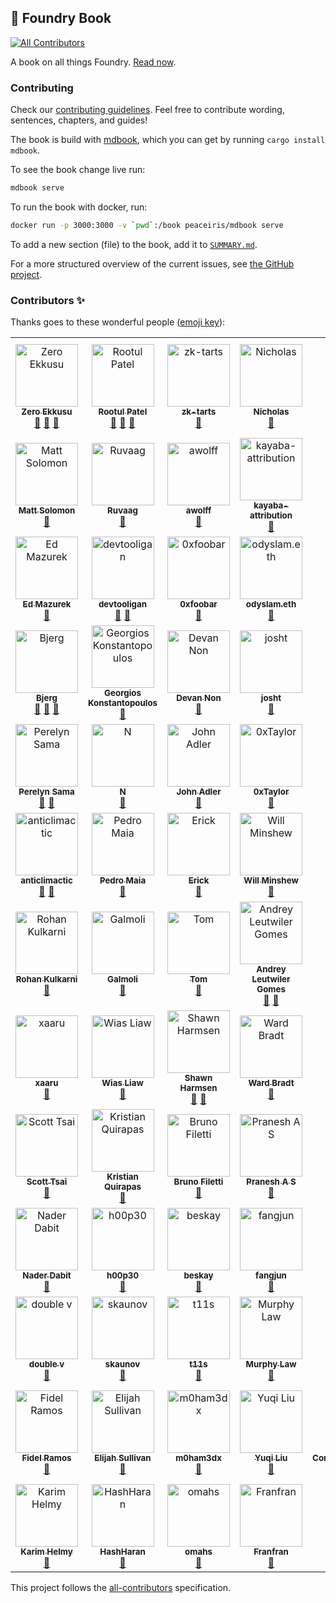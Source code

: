 ## 📖 Foundry Book
<!-- ALL-CONTRIBUTORS-BADGE:START - Do not remove or modify this section -->
[![All Contributors](https://img.shields.io/badge/all_contributors-91-orange.svg?style=flat-square)](#contributors-)
<!-- ALL-CONTRIBUTORS-BADGE:END -->

A book on all things Foundry. [Read now](https://book.getfoundry.sh).

### Contributing

Check our [contributing guidelines](./CONTRIBUTING.md). Feel free to contribute wording, sentences, chapters, and guides!

The book is build with [mdbook](https://github.com/rust-lang/mdBook), which you can get by running `cargo install mdbook`.

To see the book change live run:

```sh
mdbook serve
```

To run the book with docker, run:

```sh
docker run -p 3000:3000 -v `pwd`:/book peaceiris/mdbook serve
```

To add a new section (file) to the book, add it to [`SUMMARY.md`](src/SUMMARY.md).

For a more structured overview of the current issues, see [the GitHub project](https://github.com/orgs/foundry-rs/projects/1).

### Contributors ✨

Thanks goes to these wonderful people ([emoji key](https://allcontributors.org/docs/en/emoji-key)):

<!-- ALL-CONTRIBUTORS-LIST:START - Do not remove or modify this section -->
<!-- prettier-ignore-start -->
<!-- markdownlint-disable -->
<table>
  <tbody>
    <tr>
      <td align="center"><a href="https://github.com/ZeroEkkusu"><img src="https://avatars.githubusercontent.com/u/94782988?v=4?s=100" width="100px;" alt="Zero Ekkusu"/><br /><sub><b>Zero Ekkusu</b></sub></a><br /><a href="https://github.com/foundry-rs/book/commits?author=ZeroEkkusu" title="Documentation">📖</a> <a href="https://github.com/foundry-rs/book/pulls?q=is%3Apr+reviewed-by%3AZeroEkkusu" title="Reviewed Pull Requests">👀</a> <a href="#maintenance-ZeroEkkusu" title="Maintenance">🚧</a></td>
      <td align="center"><a href="https://rootulp.xyz"><img src="https://avatars.githubusercontent.com/u/3699047?v=4?s=100" width="100px;" alt="Rootul Patel"/><br /><sub><b>Rootul Patel</b></sub></a><br /><a href="https://github.com/foundry-rs/book/commits?author=rootulp" title="Documentation">📖</a> <a href="#maintenance-rootulp" title="Maintenance">🚧</a> <a href="https://github.com/foundry-rs/book/pulls?q=is%3Apr+reviewed-by%3Arootulp" title="Reviewed Pull Requests">👀</a></td>
      <td align="center"><a href="https://github.com/zk-tarts"><img src="https://avatars.githubusercontent.com/u/78189066?v=4?s=100" width="100px;" alt="zk-tarts"/><br /><sub><b>zk-tarts</b></sub></a><br /><a href="https://github.com/foundry-rs/book/commits?author=zk-tarts" title="Documentation">📖</a></td>
      <td align="center"><a href="https://github.com/nnnnicholas"><img src="https://avatars.githubusercontent.com/u/1418561?v=4?s=100" width="100px;" alt="Nicholas"/><br /><sub><b>Nicholas</b></sub></a><br /><a href="https://github.com/foundry-rs/book/commits?author=nnnnicholas" title="Documentation">📖</a></td>
      <td align="center"><a href="https://github.com/metehan"><img src="https://avatars.githubusercontent.com/u/747125?v=4?s=100" width="100px;" alt="metehan"/><br /><sub><b>metehan</b></sub></a><br /><a href="https://github.com/foundry-rs/book/commits?author=metehan" title="Documentation">📖</a></td>
      <td align="center"><a href="https://github.com/hjubb"><img src="https://avatars.githubusercontent.com/u/9816161?v=4?s=100" width="100px;" alt="Harris"/><br /><sub><b>Harris</b></sub></a><br /><a href="#maintenance-hjubb" title="Maintenance">🚧</a></td>
      <td align="center"><a href="https://github.com/codingnirvana"><img src="https://avatars.githubusercontent.com/u/1348422?v=4?s=100" width="100px;" alt="Rajesh Muppalla"/><br /><sub><b>Rajesh Muppalla</b></sub></a><br /><a href="#maintenance-codingnirvana" title="Maintenance">🚧</a></td>
    </tr>
    <tr>
      <td align="center"><a href="https://mattsolomon.dev"><img src="https://avatars.githubusercontent.com/u/17163988?v=4?s=100" width="100px;" alt="Matt Solomon"/><br /><sub><b>Matt Solomon</b></sub></a><br /><a href="https://github.com/foundry-rs/book/commits?author=mds1" title="Documentation">📖</a></td>
      <td align="center"><a href="https://github.com/ruvaag"><img src="https://avatars.githubusercontent.com/u/81832128?v=4?s=100" width="100px;" alt="Ruvaag"/><br /><sub><b>Ruvaag</b></sub></a><br /><a href="#maintenance-ruvaag" title="Maintenance">🚧</a></td>
      <td align="center"><a href="http://linkedin.com/in/alexandre-wolff/"><img src="https://avatars.githubusercontent.com/u/55669233?v=4?s=100" width="100px;" alt="awolff"/><br /><sub><b>awolff</b></sub></a><br /><a href="#maintenance-alexandrewolff" title="Maintenance">🚧</a></td>
      <td align="center"><a href="https://www.kayaba-attribution.dev/"><img src="https://avatars.githubusercontent.com/u/63566185?v=4?s=100" width="100px;" alt="kayaba-attribution"/><br /><sub><b>kayaba-attribution</b></sub></a><br /><a href="https://github.com/foundry-rs/book/commits?author=Kayaba-Attribution" title="Documentation">📖</a></td>
      <td align="center"><a href="https://github.com/ncitron"><img src="https://avatars.githubusercontent.com/u/16858330?v=4?s=100" width="100px;" alt="Noah Citron"/><br /><sub><b>Noah Citron</b></sub></a><br /><a href="https://github.com/foundry-rs/book/pulls?q=is%3Apr+reviewed-by%3Ancitron" title="Reviewed Pull Requests">👀</a></td>
      <td align="center"><a href="https://github.com/Sabnock01"><img src="https://avatars.githubusercontent.com/u/24715302?v=4?s=100" width="100px;" alt="Sabnock"/><br /><sub><b>Sabnock</b></sub></a><br /><a href="https://github.com/foundry-rs/book/commits?author=Sabnock01" title="Documentation">📖</a></td>
      <td align="center"><a href="https://bandism.net/"><img src="https://avatars.githubusercontent.com/u/22633385?v=4?s=100" width="100px;" alt="Ikko Ashimine"/><br /><sub><b>Ikko Ashimine</b></sub></a><br /><a href="#maintenance-eltociear" title="Maintenance">🚧</a></td>
    </tr>
    <tr>
      <td align="center"><a href="https://github.com/wildmolasses"><img src="https://avatars.githubusercontent.com/u/5423313?v=4?s=100" width="100px;" alt="Ed Mazurek"/><br /><sub><b>Ed Mazurek</b></sub></a><br /><a href="#maintenance-wildmolasses" title="Maintenance">🚧</a></td>
      <td align="center"><a href="https://github.com/devtooligan"><img src="https://avatars.githubusercontent.com/u/71567643?v=4?s=100" width="100px;" alt="devtooligan"/><br /><sub><b>devtooligan</b></sub></a><br /><a href="#maintenance-devtooligan" title="Maintenance">🚧</a> <a href="https://github.com/foundry-rs/book/commits?author=devtooligan" title="Documentation">📖</a></td>
      <td align="center"><a href="https://github.com/0xfoobar"><img src="https://avatars.githubusercontent.com/u/83792390?v=4?s=100" width="100px;" alt="0xfoobar"/><br /><sub><b>0xfoobar</b></sub></a><br /><a href="https://github.com/foundry-rs/book/commits?author=0xfoobar" title="Documentation">📖</a></td>
      <td align="center"><a href="https://odyslam.com"><img src="https://avatars.githubusercontent.com/u/13405632?v=4?s=100" width="100px;" alt="odyslam.eth"/><br /><sub><b>odyslam.eth</b></sub></a><br /><a href="#maintenance-odyslam" title="Maintenance">🚧</a></td>
      <td align="center"><a href="http://git.live"><img src="https://avatars.githubusercontent.com/u/43670554?v=4?s=100" width="100px;" alt="FredCoen"/><br /><sub><b>FredCoen</b></sub></a><br /><a href="#tutorial-FredCoen" title="Tutorials">✅</a></td>
      <td align="center"><a href="https://github.com/bblanc42"><img src="https://avatars.githubusercontent.com/u/100454995?v=4?s=100" width="100px;" alt="bblanc42"/><br /><sub><b>bblanc42</b></sub></a><br /><a href="https://github.com/foundry-rs/book/commits?author=bblanc42" title="Documentation">📖</a></td>
      <td align="center"><a href="https://github.com/0xMySt1c"><img src="https://avatars.githubusercontent.com/u/101825630?v=4?s=100" width="100px;" alt="0xMySt1c"/><br /><sub><b>0xMySt1c</b></sub></a><br /><a href="#maintenance-0xMySt1c" title="Maintenance">🚧</a></td>
    </tr>
    <tr>
      <td align="center"><a href="https://github.com/onbjerg"><img src="https://avatars.githubusercontent.com/u/8862627?v=4?s=100" width="100px;" alt="Bjerg"/><br /><sub><b>Bjerg</b></sub></a><br /><a href="#maintenance-onbjerg" title="Maintenance">🚧</a> <a href="https://github.com/foundry-rs/book/commits?author=onbjerg" title="Documentation">📖</a> <a href="https://github.com/foundry-rs/book/pulls?q=is%3Apr+reviewed-by%3Aonbjerg" title="Reviewed Pull Requests">👀</a></td>
      <td align="center"><a href="https://gakonst.com"><img src="https://avatars.githubusercontent.com/u/17802178?v=4?s=100" width="100px;" alt="Georgios Konstantopoulos"/><br /><sub><b>Georgios Konstantopoulos</b></sub></a><br /><a href="https://github.com/foundry-rs/book/pulls?q=is%3Apr+reviewed-by%3Agakonst" title="Reviewed Pull Requests">👀</a></td>
      <td align="center"><a href="https://github.com/devanonon"><img src="https://avatars.githubusercontent.com/u/89424366?v=4?s=100" width="100px;" alt="Devan Non"/><br /><sub><b>Devan Non</b></sub></a><br /><a href="https://github.com/foundry-rs/book/commits?author=devanonon" title="Documentation">📖</a></td>
      <td align="center"><a href="https://github.com/jtardioli"><img src="https://avatars.githubusercontent.com/u/85530348?v=4?s=100" width="100px;" alt="josht"/><br /><sub><b>josht</b></sub></a><br /><a href="#maintenance-jtardioli" title="Maintenance">🚧</a></td>
      <td align="center"><a href="http://dmf.xyz"><img src="https://avatars.githubusercontent.com/u/100147743?v=4?s=100" width="100px;" alt="dmfxyz"/><br /><sub><b>dmfxyz</b></sub></a><br /><a href="#maintenance-dmfxyz" title="Maintenance">🚧</a> <a href="https://github.com/foundry-rs/book/pulls?q=is%3Apr+reviewed-by%3Admfxyz" title="Reviewed Pull Requests">👀</a> <a href="https://github.com/foundry-rs/book/commits?author=dmfxyz" title="Documentation">📖</a></td>
      <td align="center"><a href="https://github.com/DrakeEvans"><img src="https://avatars.githubusercontent.com/u/31104161?v=4?s=100" width="100px;" alt="Drake Evans"/><br /><sub><b>Drake Evans</b></sub></a><br /><a href="#maintenance-DrakeEvans" title="Maintenance">🚧</a></td>
      <td align="center"><a href="https://paulrberg.com"><img src="https://avatars.githubusercontent.com/u/8782666?v=4?s=100" width="100px;" alt="Paul Razvan Berg"/><br /><sub><b>Paul Razvan Berg</b></sub></a><br /><a href="#maintenance-paulrberg" title="Maintenance">🚧</a></td>
    </tr>
    <tr>
      <td align="center"><a href="https://github.com/Perelyn-sama"><img src="https://avatars.githubusercontent.com/u/64838956?v=4?s=100" width="100px;" alt="Perelyn Sama"/><br /><sub><b>Perelyn Sama</b></sub></a><br /><a href="#maintenance-Perelyn-sama" title="Maintenance">🚧</a> <a href="https://github.com/foundry-rs/book/commits?author=Perelyn-sama" title="Documentation">📖</a></td>
      <td align="center"><a href="https://github.com/nuhhtyy"><img src="https://avatars.githubusercontent.com/u/15225385?v=4?s=100" width="100px;" alt="N"/><br /><sub><b>N</b></sub></a><br /><a href="https://github.com/foundry-rs/book/commits?author=nuhhtyy" title="Documentation">📖</a></td>
      <td align="center"><a href="https://github.com/adlerjohn"><img src="https://avatars.githubusercontent.com/u/3290375?v=4?s=100" width="100px;" alt="John Adler"/><br /><sub><b>John Adler</b></sub></a><br /><a href="#maintenance-adlerjohn" title="Maintenance">🚧</a></td>
      <td align="center"><a href="https://github.com/x676f64"><img src="https://avatars.githubusercontent.com/u/53136615?v=4?s=100" width="100px;" alt="0xTaylor"/><br /><sub><b>0xTaylor</b></sub></a><br /><a href="#maintenance-x676f64" title="Maintenance">🚧</a></td>
      <td align="center"><a href="https://github.com/0xCookedRice"><img src="https://avatars.githubusercontent.com/u/86559662?v=4?s=100" width="100px;" alt="0xCookedRice"/><br /><sub><b>0xCookedRice</b></sub></a><br /><a href="#maintenance-0xCookedRice" title="Maintenance">🚧</a></td>
      <td align="center"><a href="https://github.com/djh58"><img src="https://avatars.githubusercontent.com/u/77956106?v=4?s=100" width="100px;" alt="Dan Hepworth"/><br /><sub><b>Dan Hepworth</b></sub></a><br /><a href="#maintenance-djh58" title="Maintenance">🚧</a></td>
      <td align="center"><a href="https://tobiasbk.github.io"><img src="https://avatars.githubusercontent.com/u/61471326?v=4?s=100" width="100px;" alt="tobias"/><br /><sub><b>tobias</b></sub></a><br /><a href="#maintenance-TobiasBK" title="Maintenance">🚧</a></td>
    </tr>
    <tr>
      <td align="center"><a href="https://github.com/anticlimactic"><img src="https://avatars.githubusercontent.com/u/9568756?v=4?s=100" width="100px;" alt="anticlimactic"/><br /><sub><b>anticlimactic</b></sub></a><br /><a href="#maintenance-anticlimactic" title="Maintenance">🚧</a> <a href="https://github.com/foundry-rs/book/commits?author=anticlimactic" title="Documentation">📖</a></td>
      <td align="center"><a href="http://pedrommaiaa.github.io"><img src="https://avatars.githubusercontent.com/u/100535780?v=4?s=100" width="100px;" alt="Pedro Maia"/><br /><sub><b>Pedro Maia</b></sub></a><br /><a href="https://github.com/foundry-rs/book/commits?author=pedrommaiaa" title="Documentation">📖</a></td>
      <td align="center"><a href="https://github.com/edag94"><img src="https://avatars.githubusercontent.com/u/22627847?v=4?s=100" width="100px;" alt="Erick"/><br /><sub><b>Erick</b></sub></a><br /><a href="#maintenance-edag94" title="Maintenance">🚧</a></td>
      <td align="center"><a href="https://www.willminshew.com"><img src="https://avatars.githubusercontent.com/u/9845502?v=4?s=100" width="100px;" alt="Will Minshew"/><br /><sub><b>Will Minshew</b></sub></a><br /><a href="https://github.com/foundry-rs/book/commits?author=wminshew" title="Documentation">📖</a></td>
      <td align="center"><a href="https://github.com/dbelv"><img src="https://avatars.githubusercontent.com/u/90095005?v=4?s=100" width="100px;" alt="Dave Belvedere"/><br /><sub><b>Dave Belvedere</b></sub></a><br /><a href="#maintenance-dbelv" title="Maintenance">🚧</a></td>
      <td align="center"><a href="https://github.com/xenide"><img src="https://avatars.githubusercontent.com/u/5846427?v=4?s=100" width="100px;" alt="A.L."/><br /><sub><b>A.L.</b></sub></a><br /><a href="#maintenance-xenide" title="Maintenance">🚧</a></td>
      <td align="center"><a href="https://github.com/p0n1"><img src="https://avatars.githubusercontent.com/u/36690236?v=4?s=100" width="100px;" alt="p0n1"/><br /><sub><b>p0n1</b></sub></a><br /><a href="#maintenance-p0n1" title="Maintenance">🚧</a></td>
    </tr>
    <tr>
      <td align="center"><a href="http://kulk.xyz"><img src="https://avatars.githubusercontent.com/u/53792428?v=4?s=100" width="100px;" alt="Rohan Kulkarni"/><br /><sub><b>Rohan Kulkarni</b></sub></a><br /><a href="#maintenance-kulkarohan" title="Maintenance">🚧</a></td>
      <td align="center"><a href="http://beefy.finance"><img src="https://avatars.githubusercontent.com/u/26322060?v=4?s=100" width="100px;" alt="Galmoli"/><br /><sub><b>Galmoli</b></sub></a><br /><a href="#maintenance-Galmoli" title="Maintenance">🚧</a></td>
      <td align="center"><a href="https://github.com/tidley"><img src="https://avatars.githubusercontent.com/u/25683238?v=4?s=100" width="100px;" alt="Tom"/><br /><sub><b>Tom</b></sub></a><br /><a href="#maintenance-tidley" title="Maintenance">🚧</a></td>
      <td align="center"><a href="https://github.com/Leutwiler"><img src="https://avatars.githubusercontent.com/u/93873392?v=4?s=100" width="100px;" alt="Andrey Leutwiler Gomes"/><br /><sub><b>Andrey Leutwiler Gomes</b></sub></a><br /><a href="#maintenance-Leutwiler" title="Maintenance">🚧</a> <a href="https://github.com/foundry-rs/book/commits?author=Leutwiler" title="Documentation">📖</a></td>
      <td align="center"><a href="https://github.com/JoshuaTrujillo15"><img src="https://avatars.githubusercontent.com/u/41972979?v=4?s=100" width="100px;" alt="Joshua Trujillo"/><br /><sub><b>Joshua Trujillo</b></sub></a><br /><a href="https://github.com/foundry-rs/book/commits?author=JoshuaTrujillo15" title="Documentation">📖</a></td>
      <td align="center"><a href="https://github.com/calnix"><img src="https://avatars.githubusercontent.com/u/22549197?v=4?s=100" width="100px;" alt="calnix"/><br /><sub><b>calnix</b></sub></a><br /><a href="https://github.com/foundry-rs/book/commits?author=calnix" title="Documentation">📖</a></td>
      <td align="center"><a href="http://keybase.io/mattsse"><img src="https://avatars.githubusercontent.com/u/19890894?v=4?s=100" width="100px;" alt="Matthias Seitz"/><br /><sub><b>Matthias Seitz</b></sub></a><br /><a href="#maintenance-mattsse" title="Maintenance">🚧</a> <a href="https://github.com/foundry-rs/book/commits?author=mattsse" title="Documentation">📖</a></td>
    </tr>
    <tr>
      <td align="center"><a href="https://github.com/xaaru"><img src="https://avatars.githubusercontent.com/u/84188047?v=4?s=100" width="100px;" alt="xaaru"/><br /><sub><b>xaaru</b></sub></a><br /><a href="#maintenance-xaaru" title="Maintenance">🚧</a></td>
      <td align="center"><a href="https://github.com/wiasliaw"><img src="https://avatars.githubusercontent.com/u/37038019?v=4?s=100" width="100px;" alt="Wias Liaw"/><br /><sub><b>Wias Liaw</b></sub></a><br /><a href="#maintenance-wiasliaw" title="Maintenance">🚧</a></td>
      <td align="center"><a href="https://github.com/shawnharmsen"><img src="https://avatars.githubusercontent.com/u/5439924?v=4?s=100" width="100px;" alt="Shawn Harmsen"/><br /><sub><b>Shawn Harmsen</b></sub></a><br /><a href="https://github.com/foundry-rs/book/commits?author=shawnharmsen" title="Documentation">📖</a> <a href="#maintenance-shawnharmsen" title="Maintenance">🚧</a></td>
      <td align="center"><a href="https://www.linkedin.com/in/wardbradt/"><img src="https://avatars.githubusercontent.com/u/26584797?v=4?s=100" width="100px;" alt="Ward Bradt"/><br /><sub><b>Ward Bradt</b></sub></a><br /><a href="#maintenance-wardbradt" title="Maintenance">🚧</a></td>
      <td align="center"><a href="https://github.com/24-2"><img src="https://avatars.githubusercontent.com/u/10823589?v=4?s=100" width="100px;" alt="ｓｉｇｈ"/><br /><sub><b>ｓｉｇｈ</b></sub></a><br /><a href="https://github.com/foundry-rs/book/commits?author=24-2" title="Documentation">📖</a></td>
      <td align="center"><a href="https://jamesbachini.com"><img src="https://avatars.githubusercontent.com/u/20736739?v=4?s=100" width="100px;" alt="James Bachini"/><br /><sub><b>James Bachini</b></sub></a><br /><a href="#maintenance-jamesbachini" title="Maintenance">🚧</a></td>
      <td align="center"><a href="https://github.com/zobront"><img src="https://avatars.githubusercontent.com/u/5749292?v=4?s=100" width="100px;" alt="Zach Obront"/><br /><sub><b>Zach Obront</b></sub></a><br /><a href="#maintenance-zobront" title="Maintenance">🚧</a></td>
    </tr>
    <tr>
      <td align="center"><a href="http://scottt.tw"><img src="https://avatars.githubusercontent.com/u/110957?v=4?s=100" width="100px;" alt="Scott Tsai"/><br /><sub><b>Scott Tsai</b></sub></a><br /><a href="#maintenance-scottt" title="Maintenance">🚧</a></td>
      <td align="center"><a href="https://www.youtube.com/channel/UCaU88FuhkVKO0PJViRjvTLw"><img src="https://avatars.githubusercontent.com/u/85150796?v=4?s=100" width="100px;" alt="Kristian Quirapas"/><br /><sub><b>Kristian Quirapas</b></sub></a><br /><a href="#maintenance-kquirapas" title="Maintenance">🚧</a></td>
      <td align="center"><a href="https://github.com/Sweng0d"><img src="https://avatars.githubusercontent.com/u/101097089?v=4?s=100" width="100px;" alt="Bruno Filetti"/><br /><sub><b>Bruno Filetti</b></sub></a><br /><a href="https://github.com/foundry-rs/book/commits?author=Sweng0d" title="Documentation">📖</a></td>
      <td align="center"><a href="https://github.com/PraneshASP"><img src="https://avatars.githubusercontent.com/u/42379522?v=4?s=100" width="100px;" alt="Pranesh A S"/><br /><sub><b>Pranesh A S</b></sub></a><br /><a href="#maintenance-PraneshASP" title="Maintenance">🚧</a></td>
      <td align="center"><a href="https://github.com/0xYYY"><img src="https://avatars.githubusercontent.com/u/86655648?v=4?s=100" width="100px;" alt="0xYYY"/><br /><sub><b>0xYYY</b></sub></a><br /><a href="https://github.com/foundry-rs/book/commits?author=0xYYY" title="Documentation">📖</a></td>
      <td align="center"><a href="https://www.linkedin.com/in/julian-martinez-b29b0b13b/"><img src="https://avatars.githubusercontent.com/u/73849597?v=4?s=100" width="100px;" alt="Julian Martinez"/><br /><sub><b>Julian Martinez</b></sub></a><br /><a href="#maintenance-Julian-dev28" title="Maintenance">🚧</a></td>
      <td align="center"><a href="https://tirthnp.github.io/"><img src="https://avatars.githubusercontent.com/u/19911354?v=4?s=100" width="100px;" alt="Tirth Patel"/><br /><sub><b>Tirth Patel</b></sub></a><br /><a href="#maintenance-Tirthnp" title="Maintenance">🚧</a></td>
    </tr>
    <tr>
      <td align="center"><a href="https://github.com/dabit3"><img src="https://avatars.githubusercontent.com/u/1857282?v=4?s=100" width="100px;" alt="Nader Dabit"/><br /><sub><b>Nader Dabit</b></sub></a><br /><a href="#maintenance-dabit3" title="Maintenance">🚧</a></td>
      <td align="center"><a href="https://github.com/h00p30"><img src="https://avatars.githubusercontent.com/u/105890602?v=4?s=100" width="100px;" alt="h00p30"/><br /><sub><b>h00p30</b></sub></a><br /><a href="https://github.com/foundry-rs/book/commits?author=h00p30" title="Documentation">📖</a></td>
      <td align="center"><a href="https://github.com/beskay"><img src="https://avatars.githubusercontent.com/u/89798300?v=4?s=100" width="100px;" alt="beskay"/><br /><sub><b>beskay</b></sub></a><br /><a href="#maintenance-beskay" title="Maintenance">🚧</a></td>
      <td align="center"><a href="https://github.com/fjun99"><img src="https://avatars.githubusercontent.com/u/943418?v=4?s=100" width="100px;" alt="fangjun"/><br /><sub><b>fangjun</b></sub></a><br /><a href="#maintenance-fjun99" title="Maintenance">🚧</a></td>
      <td align="center"><a href="https://github.com/bentobox19"><img src="https://avatars.githubusercontent.com/u/85324266?v=4?s=100" width="100px;" alt="Bento Box"/><br /><sub><b>Bento Box</b></sub></a><br /><a href="https://github.com/foundry-rs/book/commits?author=bentobox19" title="Documentation">📖</a></td>
      <td align="center"><a href="https://github.com/appleseed-iii"><img src="https://avatars.githubusercontent.com/u/80423742?v=4?s=100" width="100px;" alt="appleseed-iii"/><br /><sub><b>appleseed-iii</b></sub></a><br /><a href="https://github.com/foundry-rs/book/commits?author=appleseed-iii" title="Documentation">📖</a></td>
      <td align="center"><a href="http://sbvegan.org"><img src="https://avatars.githubusercontent.com/u/85043086?v=4?s=100" width="100px;" alt="soyboy"/><br /><sub><b>soyboy</b></sub></a><br /><a href="https://github.com/foundry-rs/book/commits?author=sbvegan" title="Documentation">📖</a></td>
    </tr>
    <tr>
      <td align="center"><a href="https://github.com/0xvv"><img src="https://avatars.githubusercontent.com/u/104269768?v=4?s=100" width="100px;" alt="double v"/><br /><sub><b>double v</b></sub></a><br /><a href="https://github.com/foundry-rs/book/pulls?q=is%3Apr+reviewed-by%3A0xvv" title="Reviewed Pull Requests">👀</a></td>
      <td align="center"><a href="https://github.com/skaunov"><img src="https://avatars.githubusercontent.com/u/65976143?v=4?s=100" width="100px;" alt="skaunov"/><br /><sub><b>skaunov</b></sub></a><br /><a href="#maintenance-skaunov" title="Maintenance">🚧</a></td>
      <td align="center"><a href="http://2λ.com"><img src="https://avatars.githubusercontent.com/u/26209401?v=4?s=100" width="100px;" alt="t11s"/><br /><sub><b>t11s</b></sub></a><br /><a href="#maintenance-transmissions11" title="Maintenance">🚧</a></td>
      <td align="center"><a href="https://github.com/Inphi"><img src="https://avatars.githubusercontent.com/u/3516807?v=4?s=100" width="100px;" alt="Murphy Law"/><br /><sub><b>Murphy Law</b></sub></a><br /><a href="https://github.com/foundry-rs/book/commits?author=Inphi" title="Documentation">📖</a></td>
      <td align="center"><a href="http://www.noface.dev"><img src="https://avatars.githubusercontent.com/u/103920908?v=4?s=100" width="100px;" alt="Arbiter"/><br /><sub><b>Arbiter</b></sub></a><br /><a href="https://github.com/foundry-rs/book/commits?author=The-Arbiter" title="Documentation">📖</a></td>
      <td align="center"><a href="http://neodaoist.xyz"><img src="https://avatars.githubusercontent.com/u/3170590?v=4?s=100" width="100px;" alt="neodaoist"/><br /><sub><b>neodaoist</b></sub></a><br /><a href="https://github.com/foundry-rs/book/commits?author=neodaoist" title="Documentation">📖</a></td>
      <td align="center"><a href="https://github.com/minaminao"><img src="https://avatars.githubusercontent.com/u/20497787?v=4?s=100" width="100px;" alt="minaminao"/><br /><sub><b>minaminao</b></sub></a><br /><a href="#maintenance-minaminao" title="Maintenance">🚧</a></td>
    </tr>
    <tr>
      <td align="center"><a href="https://fidelramos.net"><img src="https://avatars.githubusercontent.com/u/71658?v=4?s=100" width="100px;" alt="Fidel Ramos"/><br /><sub><b>Fidel Ramos</b></sub></a><br /><a href="#maintenance-haplo" title="Maintenance">🚧</a></td>
      <td align="center"><a href="https://elisullivan.com"><img src="https://avatars.githubusercontent.com/u/6895934?v=4?s=100" width="100px;" alt="Elijah Sullivan"/><br /><sub><b>Elijah Sullivan</b></sub></a><br /><a href="https://github.com/foundry-rs/book/commits?author=elijahsullivan" title="Documentation">📖</a></td>
      <td align="center"><a href="https://github.com/m0ham3dx"><img src="https://avatars.githubusercontent.com/u/82266083?v=4?s=100" width="100px;" alt="m0ham3dx"/><br /><sub><b>m0ham3dx</b></sub></a><br /><a href="#maintenance-m0ham3dx" title="Maintenance">🚧</a></td>
      <td align="center"><a href="https://oneforalone.github.io"><img src="https://avatars.githubusercontent.com/u/41844215?v=4?s=100" width="100px;" alt="Yuqi Liu"/><br /><sub><b>Yuqi Liu</b></sub></a><br /><a href="#maintenance-oneforalone" title="Maintenance">🚧</a></td>
      <td align="center"><a href="https://github.com/ControlCplusControlV"><img src="https://avatars.githubusercontent.com/u/44706811?v=4?s=100" width="100px;" alt="ControlCplusControlV"/><br /><sub><b>ControlCplusControlV</b></sub></a><br /><a href="#maintenance-ControlCplusControlV" title="Maintenance">🚧</a></td>
      <td align="center"><a href="http://www.grydl.com"><img src="https://avatars.githubusercontent.com/u/7221893?v=4?s=100" width="100px;" alt="Charles Azanlekor"/><br /><sub><b>Charles Azanlekor</b></sub></a><br /><a href="#maintenance-azanux" title="Maintenance">🚧</a></td>
      <td align="center"><a href="https://github.com/AbhiGulati"><img src="https://avatars.githubusercontent.com/u/8756983?v=4?s=100" width="100px;" alt="Abhi Gulati"/><br /><sub><b>Abhi Gulati</b></sub></a><br /><a href="#maintenance-AbhiGulati" title="Maintenance">🚧</a></td>
    </tr>
    <tr>
      <td align="center"><a href="https://github.com/khelmy"><img src="https://avatars.githubusercontent.com/u/18076039?v=4?s=100" width="100px;" alt="Karim Helmy"/><br /><sub><b>Karim Helmy</b></sub></a><br /><a href="#maintenance-khelmy" title="Maintenance">🚧</a></td>
      <td align="center"><a href="https://github.com/HashHaran"><img src="https://avatars.githubusercontent.com/u/106789241?v=4?s=100" width="100px;" alt="HashHaran"/><br /><sub><b>HashHaran</b></sub></a><br /><a href="https://github.com/foundry-rs/book/commits?author=HashHaran" title="Documentation">📖</a></td>
      <td align="center"><a href="https://github.com/omahs"><img src="https://avatars.githubusercontent.com/u/73983677?v=4?s=100" width="100px;" alt="omahs"/><br /><sub><b>omahs</b></sub></a><br /><a href="#maintenance-omahs" title="Maintenance">🚧</a></td>
      <td align="center"><a href="http://franfran.dev"><img src="https://avatars.githubusercontent.com/u/51274081?v=4?s=100" width="100px;" alt="Franfran"/><br /><sub><b>Franfran</b></sub></a><br /><a href="https://github.com/foundry-rs/book/commits?author=iFrostizz" title="Documentation">📖</a></td>
      <td align="center"><a href="https://github.com/DaniPopes"><img src="https://avatars.githubusercontent.com/u/57450786?v=4?s=100" width="100px;" alt="DaniPopes"/><br /><sub><b>DaniPopes</b></sub></a><br /><a href="#maintenance-DaniPopes" title="Maintenance">🚧</a></td>
      <td align="center"><a href="https://github.com/sbalk"><img src="https://avatars.githubusercontent.com/u/6737811?v=4?s=100" width="100px;" alt="Stijn Balk"/><br /><sub><b>Stijn Balk</b></sub></a><br /><a href="https://github.com/foundry-rs/book/commits?author=sbalk" title="Documentation">📖</a></td>
      <td align="center"><a href="https://salieflewis.com/"><img src="https://avatars.githubusercontent.com/u/37086973?v=4?s=100" width="100px;" alt="Salief Lewis"/><br /><sub><b>Salief Lewis</b></sub></a><br /><a href="https://github.com/foundry-rs/book/commits?author=salieflewis" title="Documentation">📖</a></td>
    </tr>
  </tbody>
</table>

<!-- markdownlint-restore -->
<!-- prettier-ignore-end -->

<!-- ALL-CONTRIBUTORS-LIST:END -->

This project follows the [all-contributors](https://github.com/all-contributors/all-contributors) specification.
